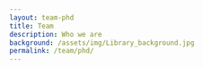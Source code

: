 ```yaml
---
layout: team-phd
title: Team
description: Who we are
background: /assets/img/Library_background.jpg
permalink: /team/phd/
---
```



